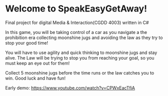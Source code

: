 # Welcome to SpeakEasyGetAway! 
Final project for digital Media &amp; Interaction(CGDD 4003) written in C#

In this game, you will be taking control of a car as you navigate a the prohibition era collecting moonshine jugs and avoiding the law as they try to stop your good time!

You will have to use agility and quick thinking to moonshine jugs and stay alive. The Law will be trying to stop you from reaching your goal, so you must keep an eye out for them!

Collect 5 moonshine jugs before the time runs or the law catches you to win. Good luck and have fun!

Early demo: https://www.youtube.com/watch?v=CPWxEacTfiA

